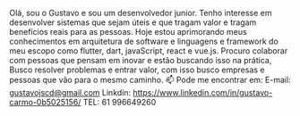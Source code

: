 Olá, sou o Gustavo e sou um desenvolvedor junior.
Tenho interesse em desenvolver sistemas que sejam úteis e que tragam valor e tragam benefícios reais para as pessoas.
Hoje estou aprimorando meus conhecimentos em arquitetura de software e linguagens e framework do meu escopo como flutter, dart, javaScript, react e vue.js.
Procuro colaborar com pessoas que pensam em inovar e estão buscando isso na prática,
Busco resolver problemas e entrar valor, com isso busco empresas e pessoas que vão para o mesmo caminho.
📫 Pode me encontrar em:
E-mail: gustavojscd@gmail.com
Linkdin: https://www.linkedin.com/in/gustavo-carmo-0b5025156/
TEL: 61 996649260

